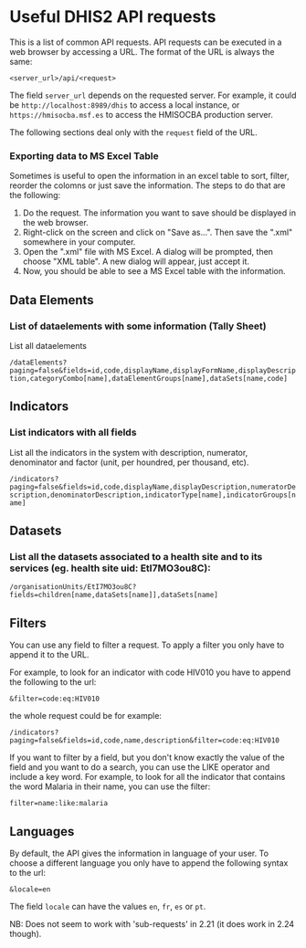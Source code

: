 # Useful DHIS2 API requests

This is a list of common API requests. API requests can be executed in a web browser by accessing a URL. The format of the URL is always the same:

`<server_url>/api/<request>`

The field `server_url` depends on the requested server. For example, it could be `http://localhost:8989/dhis` to access a local instance, or `https://hmisocba.msf.es` to access the HMISOCBA production server.

The following sections deal only with the `request` field of the URL.

### Exporting data to MS Excel Table
Sometimes is useful to open the information in an excel table to sort, filter, reorder the colomns or just save the information. The steps to do that are the following:

1. Do the request. The information you want to save should be displayed in the web browser.
2. Right-click on the screen and click on "Save as...". Then save the ".xml" somewhere in your computer.
3. Open the ".xml" file with MS Excel. A dialog will be prompted, then choose "XML table". A new dialog will appear, just accept it.
4. Now, you should be able to see a MS Excel table with the information.

## Data Elements
### List of dataelements with some information (Tally Sheet)
List all dataelements

`/dataElements?paging=false&fields=id,code,displayName,displayFormName,displayDescription,categoryCombo[name],dataElementGroups[name],dataSets[name,code]`

## Indicators
### List indicators with all fields
List all the indicators in the system with description, numerator, denominator and factor (unit, per houndred, per thousand, etc).

`/indicators?paging=false&fields=id,code,displayName,displayDescription,numeratorDescription,denominatorDescription,indicatorType[name],indicatorGroups[name]`

## Datasets
### List all the datasets associated to a health site and to its services (eg. health site uid: EtI7MO3ou8C):
`/organisationUnits/EtI7MO3ou8C?fields=children[name,dataSets[name]],dataSets[name]`

## Filters
You can use any field to filter a request. To apply a filter you only have to append it to the URL.

For example, to look for an indicator with code HIV010 you have to append the following to the url:

`&filter=code:eq:HIV010`

the whole request could be for example:

`/indicators?paging=false&fields=id,code,name,description&filter=code:eq:HIV010`

If you want to filter by a field, but you don't know exactly the value of the field and you want to do a search, you can use the LIKE operator and include a key word. For example, to look for all the indicator that contains the word Malaria in their name, you can use the filter:

`filter=name:like:malaria`

## Languages
By default, the API gives the information in language of your user. To choose a different language you only have to append the following syntax to the url:

`&locale=en`

The field `locale` can have the values `en`, `fr`, `es` or `pt`.

NB: Does not seem to work with 'sub-requests' in 2.21 (it does work in 2.24 though).
